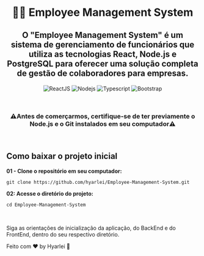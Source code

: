 <h1 align="center">👨‍💻 Employee Management System</h1>

<h2 align="center"> O "Employee Management System" é um sistema de gerenciamento de funcionários que utiliza as tecnologias React, Node.js e PostgreSQL para oferecer uma solução completa de gestão de colaboradores para empresas.</h2>

<p align="center">
  <img align="center" src="https://img.shields.io/badge/ReactJS-61DAFB?style=for-the-badge&logo=react&logoColor=black" alt="ReactJS" />
  <img align="center" src="https://img.shields.io/badge/Nodejs-303030?style=for-the-badge&logo=node.js&logoColor=green" alt="Nodejs" />
  <img align="center" src="https://img.shields.io/badge/Javascript-F1DD35?style=for-the-badge&logo=javascript&logoColor=white" alt="Typescript" />
  <img align="center" src="https://img.shields.io/badge/bootstrap-%238511FA.svg?style=for-the-badge&logo=bootstrap&logoColor=white" alt="Bootstrap" />
  
</p>

<br>

<h3 align="center">⚠️Antes de comerçarmos, certifique-se de ter previamente o Node.js e o Git instalados em seu computador⚠️</h2>

<br>

## Como baixar o projeto inicial

**01 - Clone o repositório em seu computador:**

    git clone https://github.com/hyarlei/Employee-Management-System.git

**02: Acesse o diretório do projeto:**

    cd Employee-Management-System

<br>

Siga as orientações de inicialização da aplicação, do BackEnd e do FrontEnd, dentro do seu respectivo diretório.

Feito com ♥ by Hyarlei :wave: